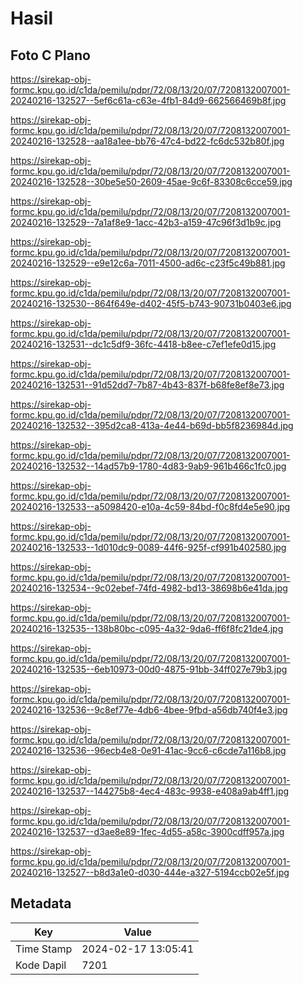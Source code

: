 # Hasil

## Foto C Plano

https://sirekap-obj-formc.kpu.go.id/c1da/pemilu/pdpr/72/08/13/20/07/7208132007001-20240216-132527--5ef6c61a-c63e-4fb1-84d9-662566469b8f.jpg

https://sirekap-obj-formc.kpu.go.id/c1da/pemilu/pdpr/72/08/13/20/07/7208132007001-20240216-132528--aa18a1ee-bb76-47c4-bd22-fc6dc532b80f.jpg

https://sirekap-obj-formc.kpu.go.id/c1da/pemilu/pdpr/72/08/13/20/07/7208132007001-20240216-132528--30be5e50-2609-45ae-9c6f-83308c6cce59.jpg

https://sirekap-obj-formc.kpu.go.id/c1da/pemilu/pdpr/72/08/13/20/07/7208132007001-20240216-132529--7a1af8e9-1acc-42b3-a159-47c96f3d1b9c.jpg

https://sirekap-obj-formc.kpu.go.id/c1da/pemilu/pdpr/72/08/13/20/07/7208132007001-20240216-132529--e9e12c6a-7011-4500-ad6c-c23f5c49b881.jpg

https://sirekap-obj-formc.kpu.go.id/c1da/pemilu/pdpr/72/08/13/20/07/7208132007001-20240216-132530--864f649e-d402-45f5-b743-90731b0403e6.jpg

https://sirekap-obj-formc.kpu.go.id/c1da/pemilu/pdpr/72/08/13/20/07/7208132007001-20240216-132531--dc1c5df9-36fc-4418-b8ee-c7ef1efe0d15.jpg

https://sirekap-obj-formc.kpu.go.id/c1da/pemilu/pdpr/72/08/13/20/07/7208132007001-20240216-132531--91d52dd7-7b87-4b43-837f-b68fe8ef8e73.jpg

https://sirekap-obj-formc.kpu.go.id/c1da/pemilu/pdpr/72/08/13/20/07/7208132007001-20240216-132532--395d2ca8-413a-4e44-b69d-bb5f8236984d.jpg

https://sirekap-obj-formc.kpu.go.id/c1da/pemilu/pdpr/72/08/13/20/07/7208132007001-20240216-132532--14ad57b9-1780-4d83-9ab9-961b466c1fc0.jpg

https://sirekap-obj-formc.kpu.go.id/c1da/pemilu/pdpr/72/08/13/20/07/7208132007001-20240216-132533--a5098420-e10a-4c59-84bd-f0c8fd4e5e90.jpg

https://sirekap-obj-formc.kpu.go.id/c1da/pemilu/pdpr/72/08/13/20/07/7208132007001-20240216-132533--1d010dc9-0089-44f6-925f-cf991b402580.jpg

https://sirekap-obj-formc.kpu.go.id/c1da/pemilu/pdpr/72/08/13/20/07/7208132007001-20240216-132534--9c02ebef-74fd-4982-bd13-38698b6e41da.jpg

https://sirekap-obj-formc.kpu.go.id/c1da/pemilu/pdpr/72/08/13/20/07/7208132007001-20240216-132535--138b80bc-c095-4a32-9da6-ff6f8fc21de4.jpg

https://sirekap-obj-formc.kpu.go.id/c1da/pemilu/pdpr/72/08/13/20/07/7208132007001-20240216-132535--6eb10973-00d0-4875-91bb-34ff027e79b3.jpg

https://sirekap-obj-formc.kpu.go.id/c1da/pemilu/pdpr/72/08/13/20/07/7208132007001-20240216-132536--9c8ef77e-4db6-4bee-9fbd-a56db740f4e3.jpg

https://sirekap-obj-formc.kpu.go.id/c1da/pemilu/pdpr/72/08/13/20/07/7208132007001-20240216-132536--96ecb4e8-0e91-41ac-9cc6-c6cde7a116b8.jpg

https://sirekap-obj-formc.kpu.go.id/c1da/pemilu/pdpr/72/08/13/20/07/7208132007001-20240216-132537--144275b8-4ec4-483c-9938-e408a9ab4ff1.jpg

https://sirekap-obj-formc.kpu.go.id/c1da/pemilu/pdpr/72/08/13/20/07/7208132007001-20240216-132537--d3ae8e89-1fec-4d55-a58c-3900cdff957a.jpg

https://sirekap-obj-formc.kpu.go.id/c1da/pemilu/pdpr/72/08/13/20/07/7208132007001-20240216-132527--b8d3a1e0-d030-444e-a327-5194ccb02e5f.jpg


## Metadata

| Key        | Value               |
| ---------- | ------------------- |
| Time Stamp | 2024-02-17 13:05:41 |
| Kode Dapil | 7201                |



